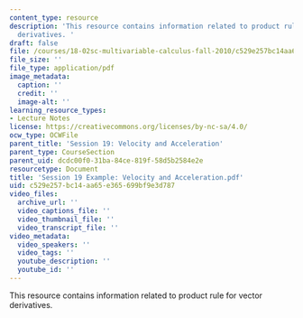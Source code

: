 ```yaml
---
content_type: resource
description: 'This resource contains information related to product rule for vector
  derivatives. '
draft: false
file: /courses/18-02sc-multivariable-calculus-fall-2010/c529e257bc14aa65e365699bf9e3d787_MIT18_02SC_we_10_comb.pdf
file_size: ''
file_type: application/pdf
image_metadata:
  caption: ''
  credit: ''
  image-alt: ''
learning_resource_types:
- Lecture Notes
license: https://creativecommons.org/licenses/by-nc-sa/4.0/
ocw_type: OCWFile
parent_title: 'Session 19: Velocity and Acceleration'
parent_type: CourseSection
parent_uid: dcdc00f0-31ba-84ce-819f-58d5b2584e2e
resourcetype: Document
title: 'Session 19 Example: Velocity and Acceleration.pdf'
uid: c529e257-bc14-aa65-e365-699bf9e3d787
video_files:
  archive_url: ''
  video_captions_file: ''
  video_thumbnail_file: ''
  video_transcript_file: ''
video_metadata:
  video_speakers: ''
  video_tags: ''
  youtube_description: ''
  youtube_id: ''
---
```

This resource contains information related to product rule for vector derivatives.